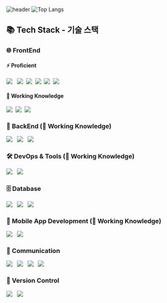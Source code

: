 ![header](https://capsule-render.vercel.app/api?type=waving&color=gradient&height=250&section=header&text=Welcome!&fontSize=90)
![Top Langs](https://github-readme-stats.vercel.app/api/top-langs/?username=dggb&layout=compact)

## 📚 Tech Stack - 기술 스택

### 🌐 FrontEnd
#### ⚡ Proficient
<div>
  <img src="https://img.shields.io/badge/vue.js-4FC08D?style=for-the-badge&logo=vue.js&logoColor=white"> &nbsp
  <img src="https://img.shields.io/badge/jquery-0769AD?style=for-the-badge&logo=jquery&logoColor=white">&nbsp
  <img src="https://img.shields.io/badge/javascript-F7DF1E.svg?style=for-the-badge&logo=javascript&logoColor=20232a" />&nbsp
  <img src="https://img.shields.io/badge/html-E34F26.svg?style=for-the-badge&logo=html5&logoColor=white" />&nbsp
  <img src="https://img.shields.io/badge/css-1572B6?style=for-the-badge&logo=css3&logoColor=white">&nbsp
  <img src="https://img.shields.io/badge/bootstrap-7952B3?style=for-the-badge&logo=bootstrap&logoColor=white">&nbsp
</div>

#### 🌱 Working Knowledge
<div>
  <img src="https://img.shields.io/badge/react-20232a.svg?style=for-the-badge&logo=react&logoColor=61DAFB" />&nbsp
  <img src="https://img.shields.io/badge/typescript-007ACC.svg?style=for-the-badge&logo=typescript&logoColor=white" />&nbsp
  <img src="https://img.shields.io/badge/styled--components-DB7093?style=for-the-badge&logo=styled-components&logoColor=ffd35b" />&nbsp
</div>

### 🔧 BackEnd (🌱 Working Knowledge)
<div>
  <img src="https://img.shields.io/badge/java-007396?style=for-the-badge&logo=java&logoColor=white"> &nbsp
  <img src="https://img.shields.io/badge/node.js-339933?style=for-the-badge&logo=Node.js&logoColor=white"> &nbsp
  <img src="https://img.shields.io/badge/net-512BD4?style=for-the-badge&logo=dotnet&logoColor=white"> &nbsp
</div>

### 🛠️ DevOps & Tools (🌱 Working Knowledge)
<div>
  <img src="https://img.shields.io/badge/docker-2496ED?style=for-the-badge&logo=docker&logoColor=white"> &nbsp
  <img src="https://img.shields.io/badge/amazonaws-232F3E?style=for-the-badge&logo=amazonaws&logoColor=white"> &nbsp
</div>


### 🗄️ Database
<div>
  <img src="https://img.shields.io/badge/oracle-F80000?style=for-the-badge&logo=oracle&logoColor=white"> &nbsp
  <img src="https://img.shields.io/badge/mysql-4479A1?style=for-the-badge&logo=mysql&logoColor=white"> &nbsp
  <img src="https://img.shields.io/badge/postgresql-4169E1?style=for-the-badge&logo=postgresql&logoColor=white"> &nbsp
</div>

### 📱 Mobile App Development (🌱 Working Knowledge)
<div>
  <img src="https://img.shields.io/badge/flutter-02569B?style=for-the-badge&logo=flutter&logoColor=white"> &nbsp
  <img src="https://img.shields.io/badge/androidstudio-3DDC84?style=for-the-badge&logo=androidstudio&logoColor=white"> &nbsp
</div>


### 💬 Communication
<div>
  <img src="https://img.shields.io/badge/jira-0052CC?style=for-the-badge&logo=jira&logoColor=white"> &nbsp
  <img src="https://img.shields.io/badge/confluence-172B4D?style=for-the-badge&logo=confluence&logoColor=white"> &nbsp
  <img src="https://img.shields.io/badge/slack-4A154B?style=for-the-badge&logo=slack&logoColor=white"> &nbsp
  <img src="https://img.shields.io/badge/figma-F24E1E?style=for-the-badge&logo=figma&logoColor=white"> &nbsp
</div>

### 🔀 Version Control
<div>
  <img src="https://img.shields.io/badge/github-181717?style=for-the-badge&logo=github&logoColor=white"> &nbsp
  <img src="https://img.shields.io/badge/bitbucket-0052CC?style=for-the-badge&logo=bitbucket&logoColor=white"> &nbsp
</div>
